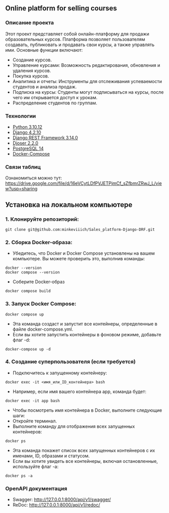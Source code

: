 ## Online platform for selling courses
### Описание проекта
Этот проект представляет собой онлайн-платформу для продажи образовательных курсов. Платформа позволяет пользователям создавать, публиковать и продавать свои курсы, а также управлять ими. 
Основные функции включают:
- Создание курсов.
- Управление курсами: Возможность редактирования, обновления и удаления курсов.
- Покупка курсов.
- Аналитика и отчеты: Инструменты для отслеживания успеваемости студентов и анализа продаж.
- Подписка на курсы: Студенты могут подписываться на курсы, после чего им открывается доступ к урокам.
- Распределение студентов по группам.

### __Технологии__
* [Python 3.10.12](https://www.python.org/doc/)
* [Django 4.2.10](https://docs.djangoproject.com/en/4.2/)
* [Django REST Framework  3.14.0](https://www.django-rest-framework.org/)
* [Djoser  2.2.0](https://djoser.readthedocs.io/en/latest/getting_started.html)
* [PostgreSQL 14](https://www.postgresql.org/docs/14/index.html)
* [Docker-Compose](https://docs.docker.com/compose/release-notes/)

### Связи таблиц
Ознакомиться можно тут: https://drive.google.com/file/d/16eVCytLDfPVJETPjmCf_sZfbmrZRwJ_L/view?usp=sharing

## Установка на локальном компьютере
### 1. Клонируйте репозиторий:
```
git clone git@github.com:minkeviiich/Sales_platform-Django-DRF.git
```
### 2. Сборка Docker-образа: 
- Убедитесь, что Docker и Docker Compose установлены на вашем компьютере. Вы можете проверить это, выполнив команды:

```
docker --version
docker compose --version
```

- Соберите Docker-образ

```
docker compose build
```

### 3. Запуск Docker Compose:

```
docker compose up
```

- Эта команда создаст и запустит все контейнеры, определенные в файле docker-compose.yml.
- Если вы хотите запустить контейнеры в фоновом режиме, добавьте флаг -d:

```
docker-compose up -d
```

### 4. Создание суперпользователя (если требуется)
- Подключитесь к запущенному контейнеру:

```
docker exec -it <имя_или_ID_контейнера> bash
```

- Например, если имя вашего контейнера app, команда будет:

```
docker exec -it app bash
```

- Чтобы посмотреть имя контейнера в Docker, выполните следующие шаги:
- Откройте терминал.
- Выполните команду для отображения всех запущенных контейнеров:

```
docker ps
```

- Эта команда покажет список всех запущенных контейнеров с их именами, ID, образами и статусом.
- Если вы хотите увидеть все контейнеры, включая остановленные, используйте флаг -a:

```
docker ps -a
```

### __OpenAPI документация__
* Swagger: http://127.0.0.1:8000/api/v1/swagger/
* ReDoc: http://127.0.0.1:8000/api/v1/redoc/

